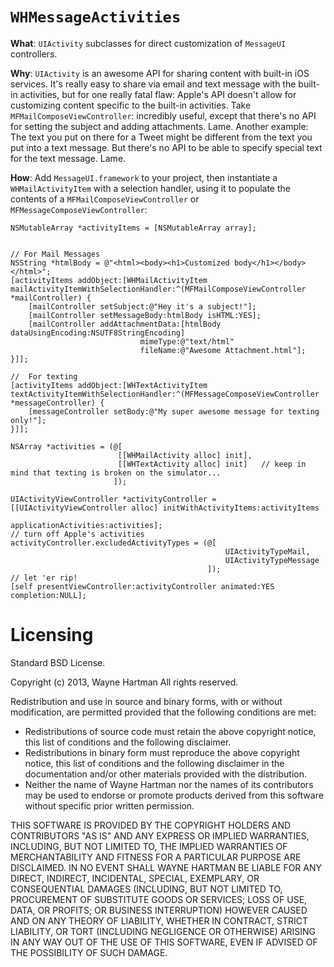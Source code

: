 `WHMessageActivities`
===================

__What__: `UIActivity` subclasses for direct customization of `MessageUI` controllers.

__Why__: `UIActivity` is an awesome API for sharing content with built-in iOS services.  It's really easy to share via email and text message with the built-in activities, but for one really fatal flaw:  Apple's API doesn't allow for customizing content specific to the built-in activities.  Take `MFMailComposeViewController`: incredibly useful, except that there's no API for setting the subject and adding attachments.  Lame.  Another example:  The text you put on there for a Tweet might be different from the text you put into a text message.  But there's no API to be able to specify special text for the text message. Lame.

__How__: Add `MessageUI.framework` to your project, then instantiate a `WHMailActivityItem` with a selection handler, using it to populate the contents of a `MFMailComposeViewController` or `MFMessageComposeViewController`:

    NSMutableArray *activityItems = [NSMutableArray array];


    // For Mail Messages
    NSString *htmlBody = @"<html><body><h1>Customized body</h1></body></html>";
    [activityItems addObject:[WHMailActivityItem mailActivityItemWithSelectionHandler:^(MFMailComposeViewController *mailController) {
        [mailController setSubject:@"Hey it's a subject!"];
        [mailController setMessageBody:htmlBody isHTML:YES];
        [mailController addAttachmentData:[htmlBody dataUsingEncoding:NSUTF8StringEncoding]
                                 mimeType:@"text/html"
                                 fileName:@"Awesome Attachment.html"];
    }]];

    //  For texting
    [activityItems addObject:[WHTextActivityItem textActivityItemWithSelectionHandler:^(MFMessageComposeViewController *messageController) {
        [messageController setBody:@"My super awesome message for texting only!"];
    }]];

    NSArray *activities = (@[
                            [[WHMailActivity alloc] init],
                            [[WHTextActivity alloc] init]   // keep in mind that texting is broken on the simulator...
                           ]);

    UIActivityViewController *activityController = [[UIActivityViewController alloc] initWithActivityItems:activityItems
                                                                                     applicationActivities:activities];
    // turn off Apple's activities                                                                                     
    activityController.excludedActivityTypes = (@[
                                                    UIActivityTypeMail,
                                                    UIActivityTypeMessage
                                                ]);
    // let 'er rip!
    [self presentViewController:activityController animated:YES completion:NULL];


Licensing
=============================

Standard BSD License.

 Copyright (c) 2013, Wayne Hartman
 All rights reserved.

 Redistribution and use in source and binary forms, with or without
 modification, are permitted provided that the following conditions are met:
 * Redistributions of source code must retain the above copyright
 notice, this list of conditions and the following disclaimer.
 * Redistributions in binary form must reproduce the above copyright
 notice, this list of conditions and the following disclaimer in the
 documentation and/or other materials provided with the distribution.
 * Neither the name of Wayne Hartman nor the
 names of its contributors may be used to endorse or promote products
 derived from this software without specific prior written permission.

 THIS SOFTWARE IS PROVIDED BY THE COPYRIGHT HOLDERS AND CONTRIBUTORS "AS IS" AND
 ANY EXPRESS OR IMPLIED WARRANTIES, INCLUDING, BUT NOT LIMITED TO, THE IMPLIED
 WARRANTIES OF MERCHANTABILITY AND FITNESS FOR A PARTICULAR PURPOSE ARE
 DISCLAIMED. IN NO EVENT SHALL WAYNE HARTMAN BE LIABLE FOR ANY
 DIRECT, INDIRECT, INCIDENTAL, SPECIAL, EXEMPLARY, OR CONSEQUENTIAL DAMAGES
 (INCLUDING, BUT NOT LIMITED TO, PROCUREMENT OF SUBSTITUTE GOODS OR SERVICES;
 LOSS OF USE, DATA, OR PROFITS; OR BUSINESS INTERRUPTION) HOWEVER CAUSED AND
 ON ANY THEORY OF LIABILITY, WHETHER IN CONTRACT, STRICT LIABILITY, OR TORT
 (INCLUDING NEGLIGENCE OR OTHERWISE) ARISING IN ANY WAY OUT OF THE USE OF THIS
 SOFTWARE, EVEN IF ADVISED OF THE POSSIBILITY OF SUCH DAMAGE.
